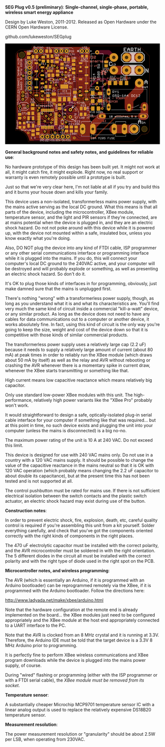 **SEG Plug v0.5 (preliminary)**:
**Single-channel, single-phase, portable, wireless smart energy appliance**

Design by Luke Weston, 2011-2012.
Released as Open Hardware under the CERN Open Hardware License.

github.com/lukeweston/SEGplug

[foo]: https://github.com/lukeweston/SEGPlug/blob/master/SEGplug-pcb.png?raw=true "Foo"

![foo][foo]

**General background notes and safety notes, and guidelines for reliable use**:

No hardware prototype of this design has been built yet. It might not work at all, it might catch fire, it might explode. Right now, no real support or warranty is even
remotely possible until a prototype is built.

Just so that we're very clear here, I'm not liable at all if you try and build this and it burns your house down and kills your family.

This device uses a non-isolated, transformerless mains power supply, with the mains active serving as the local DC ground.
What this means is that all parts of the device, including the microcontroller, XBee module, temperature sensor, and the light and PIR sensors if they're connected, are at
mains potential when the device is plugged in, and they are an electric shock hazard. Do not not poke around with this device while it is powered up, with the device not
mounted within a safe, insulated box, unless you know exactly what you're doing.

Also, DO NOT plug the device into any kind of FTDI cable, ISP programmer or any other serial communications interface or programming interface while it is plugged into the
mains. If you do, this will connect your computer's local DC ground to the 240VAC active, and your computer will be destroyed and will probably explode or something, as well
as presenting an electric shock hazard. So don't do it.

It's OK to plug those kinds of interfaces in for programming, obviously, just make damned sure that the mains is unplugged first.

There's nothing "wrong" with a transformerless power supply, though, as long as you understand what it is and what its characteristics are. You'll find very much the same kind
of circuit inside a commercial "kill-a-watt" device, or any similar product. As long as the device does not need to have any cables for data communications out to a computer
or another device, it works absolutely fine. In fact, using this kind of circuit is the only way you're going to keep the size, weight and cost of the device down so that it
is competitive with those kinds of similar commercial products.

The transformerless power supply uses a relatively large cap (2.2 uF) because it needs to supply a relatively large amount of current (about 80 mA) at peak times in order to
reliably run the XBee module (which draws about 50 mA by itself) as well as the relay and AVR without rebooting or crashing the AVR whenever there is a momentary spike in
current draw, whenever the XBee starts transmitting or something like that.

High current means low capacitive reactance which means relatively big capacitor.

Only use standard low-power XBee modules with this unit. The high-performance, relatively high power variants like the "XBee Pro" probably won't work.

It would straightforward to design a safe, optically-isolated plug-in serial cable interface for your computer if something like that was required... but at this point in
time, no such device exists and plugging the unit into your computer (unless the mains is disconnected) is a big no-no.

The maximum power rating of the unit is 10 A at 240 VAC. Do not exceed this limit.

This device is designed for use with 240 VAC mains only. Do not use in a country with a 120 VAC mains supply. It should be possible to change the value of the
capacitive reactance in the mains neutral so that it is OK with 120 VAC operation (which probably means changing the 2.2 uF capacitor to about double its capacitance), but at
the present time this has not been tested and is not supported at all.

The control pushbutton must be rated for mains use. If there is not sufficient electrical isolation between the switch contacts and the plastic switch actuator, an electric
shock hazard may exist during use of the button.

**Construction notes**:

In order to prevent electric shock, fire, explosion, death, etc, careful quality control is required if you're assembling this unit from a kit yourself. Solder everything
carefully, and check that you've got the components oriented correctly with the right kinds of components in the right places.

The 470 uF electrolytic capacitor must be installed with the correct polarity, and the AVR microcontroller must be soldered in with the right orientation.
The 5 different diodes in the circuit all must be installed with the correct polarity and with the right type of diode used in the right spot on the PCB.

**Microcontroller notes, and wireless programming**:

The AVR (which is essentially an Arduino, if it is programmed with an Arduino bootloader) can be reprogrammed remotely via the XBee, if it is programmed with the Arduino
bootloader. Follow the directions here:

http://www.ladyada.net/make/xbee/arduino.html

Note that the hardware configuration at the remote end is already implemented on the board... the XBee modules just need to be configured appropriately and the XBee module
at the host end appropriately connected to a UART interface to the PC.

Note that the AVR is clocked from an 8 MHz crystal and it is running at 3.3V. Therefore, the Arduino IDE must be told that the target device is a 3.3V 8 MHz Arduino prior to
programming.

It is perfectly fine to perform XBee wireless communications and XBee program downloads while the device is plugged into the mains power supply, of course.

During "wired" flashing or programming (either with the ISP programmer or with a FTDI serial cable), the *XBee module must be removed from its socket*.

**Temperature sensor**:

A substantially cheaper Microchip MCP9701 temperature sensor IC with a linear analog output is used to replace the relatively expensive DS18B20 temperature sensor.

**Measurement resolution**:

The power measurement resolution or "granularity" should be about 2.5W per LSB, when operating from 230VAC.


